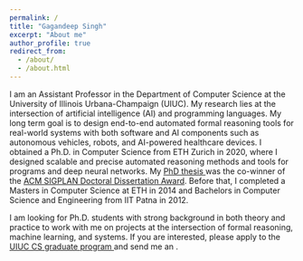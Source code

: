 ```yaml
---
permalink: /
title: "Gagandeep Singh"
excerpt: "About me"
author_profile: true
redirect_from: 
  - /about/
  - /about.html
---
```


I am an Assistant Professor in the Department of Computer Science at the University of Illinois Urbana-Champaign (UIUC). My research lies at the intersection of artificial intelligence (AI) and programming languages. My long term goal is to design end-to-end automated formal reasoning tools for real-world systems with both software and AI components such as autonomous vehicles, robots, and AI-powered healthcare devices. I obtained a Ph.D. in Computer Science from ETH Zurich in 2020, where I designed scalable and precise automated reasoning methods and tools for programs and deep neural networks. My <a href="https://www.research-collection.ethz.ch/handle/20.500.11850/445921?show=full"> PhD thesis </a> was the co-winner of the <a href="https://www.sigplan.org/Awards/Dissertation/"> ACM SIGPLAN Doctoral Dissertation Award</a>. Before that, I completed a Masters in Computer Science at ETH in 2014 and Bachelors in Computer Science and Engineering from IIT Patna in 2012. 

I am looking for Ph.D. students with strong background in both theory and practice to work with me on projects at the intersection of formal reasoning, machine learning, and systems. If you are interested, please apply to the <a href="https://grad.illinois.edu/admissions/apply">UIUC CS graduate program </a> and send me an <a href="mailto:ggnds@illinois.edu"><i class="fas fa-envelope zoom" aria-hidden="true"></i></a>.
